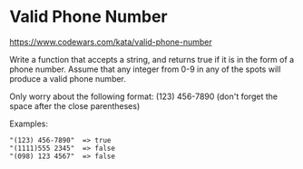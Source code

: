 # Valid Phone Number

https://www.codewars.com/kata/valid-phone-number

Write a function that accepts a string, and returns true if it is in the form of a phone number.
Assume that any integer from 0-9 in any of the spots will produce a valid phone number.

Only worry about the following format:
(123) 456-7890 (don't forget the space after the close parentheses)

Examples:

```
"(123) 456-7890"  => true
"(1111)555 2345"  => false
"(098) 123 4567"  => false
```
